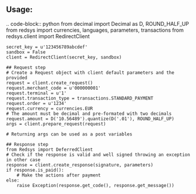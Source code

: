 Usage:
------

.. code-block:: python
    from decimal import Decimal as D, ROUND_HALF_UP
    from redsys import currencies, languages, parameters, transactions
    from redsys.client import RedirectClient

    secret_key = u'123456789abcdef'
    sandbox = False
    client = RedirectClient(secret_key, sandbox)

    ## Request step
    # Create a Request object with client default parameters and the provided
    request = client.create_request()
    request.merchant_code = u'000000001'
    request.terminal = u'1'
    request.transaction_type = transactions.STANDARD_PAYMENT
    request.order = u'1234'
    request.currency = currencies.EUR
    # The amount must be decimal and pre-formated with two decimals
    request.amount = D('10.56489').quantize(D('.01'), ROUND_HALF_UP)
    args = client.prepare_request(request)

    # Returning args can be used as a post variables

    ## Response step
    from Redsys import DeferredClient
    # Check if the response is valid and well signed throwing an exception in other case
    response = client.create_response(signature, parameters)
    if response.is_paid():
        # Make the actions after payment
    else:
        raise Exception(response.get_code(), response.get_message())
